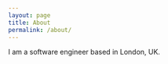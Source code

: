 ```yaml
---
layout: page
title: About
permalink: /about/
---
```


I am a software engineer based in London, UK.
